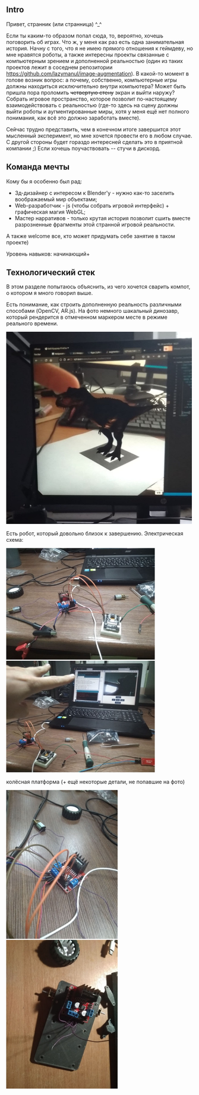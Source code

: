 ## Intro

Привет, странник (или странница) ^_^

Если ты каким-то образом попал сюда, то, вероятно, хочешь поговорить об играх. Что ж, у меня как раз есть одна занимательная история. Начну с того, что я не имею прямого отношения к геймдеву, но мне нравятся роботы, а также интересны проекты связанные с компьютерным зрением и дополненной реальностью (один из таких проектов лежит в соседнем репозитории https://github.com/lazymanul/image-augmentation). В какой-то момент в голове возник вопрос: а почему, собственно, компьютерные игры должны находиться исключительно внутри компьютера? Может быть пришла пора проломить <s>четвертую стену</s> экран и выйти наружу? Собрать игровое пространство, которое позволит по-настоящему взаимодействовать с реальностью (где-то здесь на сцену должны выйти роботы и аугментированные миры, хотя у меня ещё нет полного понимания, как всё это должно заработать вместе). 

Сейчас трудно представить, чем в конечном итоге завершится этот мысленный эксперимент, но мне хочется провести его в любом случае. С другой стороны будет гораздо интересней сделать это в приятной компании ;) Если хочешь поучаствовать -- стучи в дискорд.

## Команда мечты

Кому бы я особенно был рад: 
- 3д-дизайнер с интересом к Blender'у - нужно как-то заселить воображаемый мир объектами;
- Web-разработчик - js (чтобы собрать игровой интерфейс) + графическая магия WebGL;
- Мастер нарративов - только крутая история позволит сшить вместе разрозненные фрагменты этой странной игровой реальности.

А также welcome все, кто может придумать себе занятие в таком проекте)

Уровень навыков: начинающий+ 


## Технологический стек
В этом разделе попытаюсь объяснить, из чего хочется сварить компот, о котором я много говорил выше.

Есть понимание, как строить дополненную реальность различными способами (OpenCV, AR.js). На фото немного шакальный динозавр, который рендерится в отмеченном маркером месте в режиме реального времени.

<img src="data/dino.jpg" width="500">

Есть робот, который довольно близок к завершению. Электрическая схема:

<img src="data/robot1.jpg" width="400">
<img src="data/robot2.jpg" width="400">

колёсная платформа (+ ещё некоторые детали, не попавшие на фото)

<img src="data/robot3.jpg" width="300">
<img src="data/robot4.jpg" width="300">


